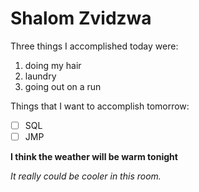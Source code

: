 # Shalom Zvidzwa

Three things I accomplished today were:
1. doing my hair
2. laundry
3. going out on a run

Things that I want to accomplish tomorrow:
* [ ] SQL
* [ ] JMP

**I think the weather will be warm tonight**

_It really could be cooler in this room._


